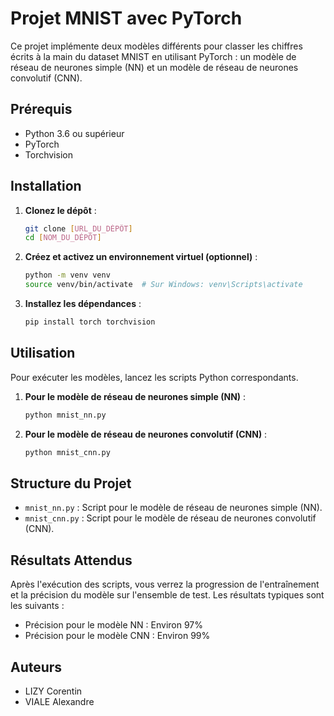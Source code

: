 # Projet MNIST avec PyTorch

Ce projet implémente deux modèles différents pour classer les chiffres écrits à la main du dataset MNIST en utilisant PyTorch : un modèle de réseau de neurones simple (NN) et un modèle de réseau de neurones convolutif (CNN).

## Prérequis

- Python 3.6 ou supérieur
- PyTorch
- Torchvision

## Installation

1. **Clonez le dépôt** : 
   ```bash
   git clone [URL_DU_DÉPÔT]
   cd [NOM_DU_DÉPÔT]
   ```

2. **Créez et activez un environnement virtuel (optionnel)** :
   ```bash
   python -m venv venv
   source venv/bin/activate  # Sur Windows: venv\Scripts\activate
   ```

3. **Installez les dépendances** :
   ```bash
   pip install torch torchvision
   ```

## Utilisation

Pour exécuter les modèles, lancez les scripts Python correspondants.

1. **Pour le modèle de réseau de neurones simple (NN)** : 
   ```bash
   python mnist_nn.py
   ```
2. **Pour le modèle de réseau de neurones convolutif (CNN)** : 
   ```bash
   python mnist_cnn.py
   ```

## Structure du Projet

- `mnist_nn.py` : Script pour le modèle de réseau de neurones simple (NN).
- `mnist_cnn.py` : Script pour le modèle de réseau de neurones convolutif (CNN).

## Résultats Attendus

Après l'exécution des scripts, vous verrez la progression de l'entraînement et la précision du modèle sur l'ensemble de test. Les résultats typiques sont les suivants :
- Précision pour le modèle NN : Environ 97%
- Précision pour le modèle CNN : Environ 99%

## Auteurs

- LIZY Corentin
- VIALE Alexandre


